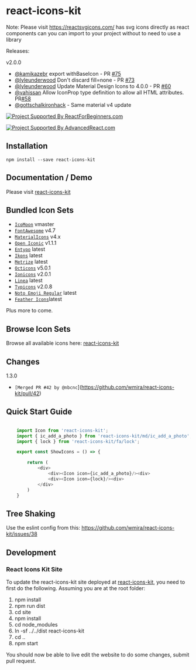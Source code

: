
# react-icons-kit

Note: Please visit https://reactsvgicons.com/
has svg icons directly as react components can you can import to your project without
to need to use a library

Releases:

v2.0.0

- [@kamikazebr](https://github.com/kamikazebr) export withBaseIcon - PR [#75](https://github.com/wmira/react-icons-kit/pull/75)
- [@lyleunderwood](https://github.com/lyleunderwood) Don't discard fill=none - PR [#73](https://github.com/wmira/react-icons-kit/pull/73)
- [@lyleunderwood](https://github.com/lyleunderwood) Update Material Design Icons to 4.0.0 - PR [#60](https://github.com/wmira/react-icons-kit/pull/60)
- [@vahissan](https://github.com/vahissan) Allow IconProp type definition to allow all HTML attributes.  PR[#58](https://github.com/wmira/react-icons-kit/pull/58)
- [@gottschalkironhack](https://github.com/gottschalkironhack) - Same material v4 update


[![Project Supported By ReactForBeginners.com](https://img.shields.io/badge/%F0%9F%91%8D_Project_Supported_By-ReactForBeginners.com%20Tutorials-brightgreen.svg?style=flat-square)](https://ReactForBeginners.com/friend/REACTICONS)

[![Project Supported By AdvancedReact.com](https://img.shields.io/badge/%F0%9F%91%8D_Project_Supported_By-AdvancedReact.com%20Tutorials-brightgreen.svg?style=flat-square)](https://AdvancedReact.com/friend/REACTICONS)

## Installation

```
npm install --save react-icons-kit
```

## Documentation / Demo

Please visit [react-icons-kit](https://react-icons-kit.now.sh/)

## Bundled Icon Sets

* [`IcoMoon`](https://github.com/Keyamoon/IcoMoon-Free) vmaster
* [`FontAwesome`](http://fortawesome.github.io/Font-Awesome/icons/) v4.7
* [`MaterialIcons`](https://www.google.com/design/icons/) v4.x
* [`Open Iconic`](https://github.com/iconic/open-iconic) v1.1.1
* [`Entypo`](http://entypo.com) latest
* [`Ikons`](http://ikons.piotrkwiatkowski.co.uk/) latest
* [`Metrize`](http://www.alessioatzeni.com/metrize-icons/) latest
* [`Octicons`](https://octicons.github.com/) v5.0.1
* [`Ionicons`](http://ionicons.com/) v2.0.1
* [`Linea`](http://linea.io/) latest
* [`Typicons`](http://typicons.com/) v2.0.8
* [`Noto Emoji Regular`](https://www.google.com/get/noto/#emoji-zsye/) latest
* [`Feather Icons`](https://feathericons.com/)latest

Plus more to come.

## Browse Icon Sets

Browse all available icons here: [react-icons-kit](https://react-icons-kit.now.sh/)

## Changes

1.3.0

  * `[Merged PR #42 by @nbcnc`](https://github.com/wmira/react-icons-kit/pull/42)

## Quick Start Guide

```javascript

    import Icon from 'react-icons-kit';
    import { ic_add_a_photo } from 'react-icons-kit/md/ic_add_a_photo';
    import { lock } from 'react-icons-kit/fa/lock';

    export const ShowIcons = () => {

        return (
            <div>
                <div><Icon icon={ic_add_a_photo}/><div>
                <div><Icon icon={lock}/><div>
            </div>
        )
    }
```

## Tree Shaking

Use the eslint config from this: https://github.com/wmira/react-icons-kit/issues/38

## Development

### React Icons Kit Site

To update the react-icons-kit site deployed at [react-icons-kit](http://wmira.github.io/react-icons-kit/index.html), you need to first
do the following. Assuming you are at the root folder:

1. npm install
2. npm run dist
3. cd site
4. npm install
5. cd node_modules
6. ln -sf ../../dist react-icons-kit
7. cd ..
8. npm start

You should now be able to live edit the website to do some changes, submit pull request.

